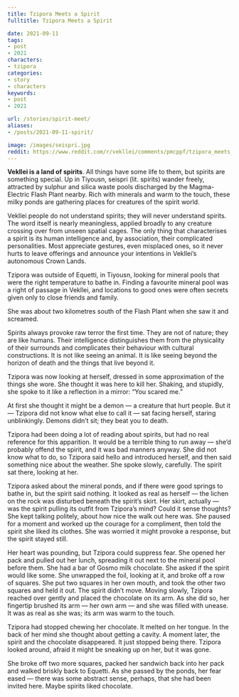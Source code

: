 ```yaml
---
title: Tzipora Meets a Spirit
fulltitle: Tzipora Meets a Spirit

date: 2021-09-11
tags:
- post
- 2021
characters:
- tzipora
categories:
- story
- characters
keywords:
- post
- 2021

url: /stories/spirit-meet/
aliases:
- /posts/2021-09-11-spirit/

image: /images/seispri.jpg
reddit: https://www.reddit.com/r/vekllei/comments/pmcppf/tzipora_meets_a_spirit/
---
```

**Vekllei is a land of spirits**. All things have some life to them, but spirits are something special. Up in Tiyousn, seispri (lit. spirits) wander freely, attracted by sulphur and silica waste pools discharged by the Magma-Electric Flash Plant nearby. Rich with minerals and warm to the touch, these milky ponds are gathering places for creatures of the spirit world.

Vekllei people do not understand spirits; they will never understand spirits. The word itself is nearly meaningless, applied broadly to any creature crossing over from unseen spatial cages. The only thing that characterises a spirit is its human intelligence and, by association, their complicated personalities. Most appreciate gestures, even misplaced ones, so it never hurts to leave offerings and announce your intentions in Vekllei’s autonomous Crown Lands.

Tzipora was outside of Equetti, in Tiyousn, looking for mineral pools that were the right temperature to bathe in. Finding a favourite mineral pool was a right of passage in Vekllei, and locations to good ones were often secrets given only to close friends and family.

She was about two kilometres south of the Flash Plant when she saw it and screamed.

Spirits always provoke raw terror the first time. They are not of nature; they are like humans. Their intelligence distinguishes them from the physicality of their surrounds and complicates their behaviour with cultural constructions. It is not like seeing an animal. It is like seeing beyond the horizon of death and the things that live beyond it.

Tzipora was now looking at herself, dressed in some approximation of the things she wore. She thought it was here to kill her. Shaking, and stupidly, she spoke to it like a reflection in a mirror: “You scared me.”

At first she thought it might be a demon — a creature that hurt people. But it — Tzipora did not know what else to call it — sat facing herself, staring unblinkingly. Demons didn’t sit; they beat you to death.

Tzipora had been doing a lot of reading about spirits, but had no real reference for this apparition. It would be a terrible thing to run away — she’d probably offend the spirit, and it was bad manners anyway. She did not know what to do, so Tzipora said hello and introduced herself, and then said something nice about the weather. She spoke slowly, carefully. The spirit sat there, looking at her.

Tzipora asked about the mineral ponds, and if there were good springs to bathe in, but the spirit said nothing. It looked as real as herself — the lichen on the rock was disturbed beneath the spirit’s skirt. Her skirt, actually — was the spirit pulling its outfit from Tzipora’s mind? Could it sense thoughts? She kept talking politely, about how nice the walk out here was. She paused for a moment and worked up the courage for a compliment, then told the spirit she liked its clothes. She was worried it might provoke a response, but the spirit stayed still.

Her heart was pounding, but Tzipora could suppress fear. She opened her pack and pulled out her lunch, spreading it out next to the mineral pool before them. She had a bar of Gosmo milk chocolate. She asked if the spirit would like some. She unwrapped the foil, looking at it, and broke off a row of squares. She put two squares in her own mouth, and took the other two squares and held it out. The spirit didn’t move. Moving slowly, Tzipora reached over gently and placed the chocolate on its arm. As she did so, her fingertip brushed its arm — her own arm — and she was filled with unease. It was as real as she was; its arm was warm to the touch.

Tzipora had stopped chewing her chocolate. It melted on her tongue. In the back of her mind she thought about getting a cavity. A moment later, the spirit and the chocolate disappeared. It just stopped being there. Tzipora looked around, afraid it might be sneaking up on her, but it was gone.

She broke off two more squares, packed her sandwich back into her pack and walked briskly back to Equetti. As she passed by the ponds, her fear eased — there was some abstract sense, perhaps, that she had been invited here. Maybe spirits liked chocolate.
